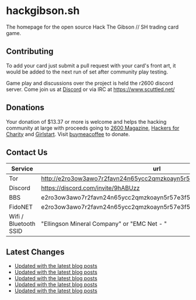 # hackgibson.sh
The homepage for the open source Hack The Gibson // SH trading card game.


## Contributing

To add your card just submit a pull request with your card's front art, it would be added to the next run of set after community play testing.

Game play and discussions over the project is held the r2600 discord server. Come join us at [Discord](https://discord.com/invite/9hABUzz) or via IRC at https://www.scuttled.net/


## Donations

Your donation of $13.37 or more is welcome and helps the hacking community at large with proceeds going to [2600 Magazine](https://2600.com/), [Hackers for Charity](https://hackersforcharity.org) and [Girlstart](https://girlstart.org).  Visit [buymeacoffee](https://www.buymeacoffee.com/hackgibson.sh) to donate.


## Contact Us

Service | url
-|-
Tor | http://e2ro3ow3awo7r2favn24n65ycc2qmzkoayn5r57e3f56nvjwdcgg32ad.onion
Discord | https://discord.com/invite/9hABUzz
BBS | e2ro3ow3awo7r2favn24n65ycc2qmzkoayn5r57e3f56nvjwdcgg32ad.onion:23
FidoNET | e2ro3ow3awo7r2favn24n65ycc2qmzkoayn5r57e3f56nvjwdcgg32ad.onion:24554
Wifi / Bluetooth SSID | "Ellingson Mineral Company" or "EMC Net - <fidonet address>"

## Latest Changes
<!-- BLOG-POST-LIST:START -->
- [Updated with the latest blog posts](https://github.com/DFW2600/hackgibson.sh/commit/e41aa4449e71b3536f93b0522426ec0e368e6e92)
- [Updated with the latest blog posts](https://github.com/DFW2600/hackgibson.sh/commit/1cc6b321ada9a7203b157d69e1783a3b79534d77)
- [Updated with the latest blog posts](https://github.com/DFW2600/hackgibson.sh/commit/dcb069033dad15dd330b27ac62127f4037c6af6c)
- [Updated with the latest blog posts](https://github.com/DFW2600/hackgibson.sh/commit/c415f40a77e8bfa5fa6b0fc8d6b988b3c50b9fab)
- [Updated with the latest blog posts](https://github.com/DFW2600/hackgibson.sh/commit/4f390f1e54daa2d1ac03dc9e800f3119afd8e25d)
<!-- BLOG-POST-LIST:END -->

